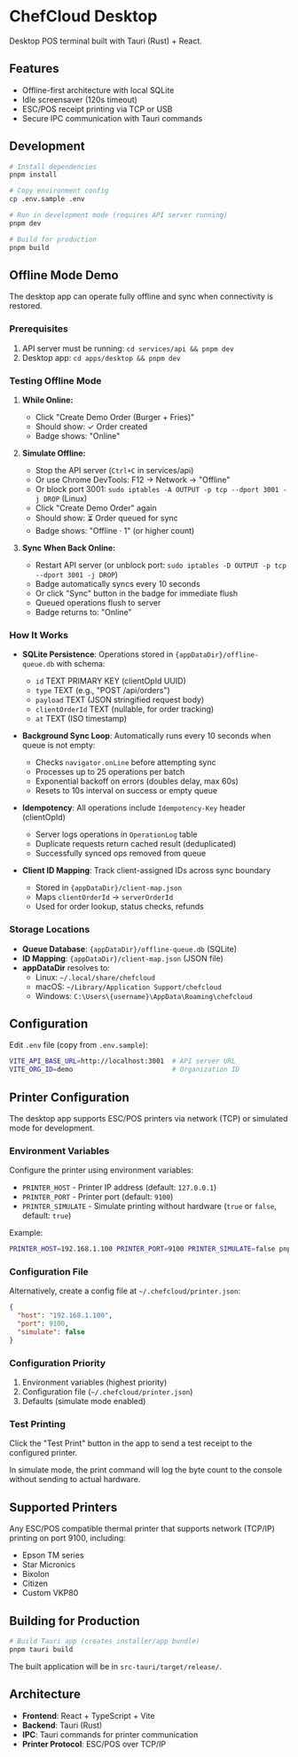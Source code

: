 # ChefCloud Desktop

Desktop POS terminal built with Tauri (Rust) + React.

## Features

- Offline-first architecture with local SQLite
- Idle screensaver (120s timeout)
- ESC/POS receipt printing via TCP or USB
- Secure IPC communication with Tauri commands

## Development

```bash
# Install dependencies
pnpm install

# Copy environment config
cp .env.sample .env

# Run in development mode (requires API server running)
pnpm dev

# Build for production
pnpm build
```

## Offline Mode Demo

The desktop app can operate fully offline and sync when connectivity is restored.

### Prerequisites

1. API server must be running: `cd services/api && pnpm dev`
2. Desktop app: `cd apps/desktop && pnpm dev`

### Testing Offline Mode

1. **While Online:**
   - Click "Create Demo Order (Burger + Fries)"
   - Should show: ✓ Order created
   - Badge shows: "Online"

2. **Simulate Offline:**
   - Stop the API server (`Ctrl+C` in services/api)
   - Or use Chrome DevTools: F12 → Network → "Offline"
   - Or block port 3001: `sudo iptables -A OUTPUT -p tcp --dport 3001 -j DROP` (Linux)
   - Click "Create Demo Order" again
   - Should show: ⏳ Order queued for sync
   - Badge shows: "Offline · 1" (or higher count)

3. **Sync When Back Online:**
   - Restart API server (or unblock port: `sudo iptables -D OUTPUT -p tcp --dport 3001 -j DROP`)
   - Badge automatically syncs every 10 seconds
   - Or click "Sync" button in the badge for immediate flush
   - Queued operations flush to server
   - Badge returns to: "Online"

### How It Works

- **SQLite Persistence**: Operations stored in `{appDataDir}/offline-queue.db` with schema:
  - `id` TEXT PRIMARY KEY (clientOpId UUID)
  - `type` TEXT (e.g., "POST /api/orders")
  - `payload` TEXT (JSON stringified request body)
  - `clientOrderId` TEXT (nullable, for order tracking)
  - `at` TEXT (ISO timestamp)

- **Background Sync Loop**: Automatically runs every 10 seconds when queue is not empty:
  - Checks `navigator.onLine` before attempting sync
  - Processes up to 25 operations per batch
  - Exponential backoff on errors (doubles delay, max 60s)
  - Resets to 10s interval on success or empty queue

- **Idempotency**: All operations include `Idempotency-Key` header (clientOpId)
  - Server logs operations in `OperationLog` table
  - Duplicate requests return cached result (deduplicated)
  - Successfully synced ops removed from queue

- **Client ID Mapping**: Track client-assigned IDs across sync boundary
  - Stored in `{appDataDir}/client-map.json`
  - Maps `clientOrderId` → `serverOrderId`
  - Used for order lookup, status checks, refunds

### Storage Locations

- **Queue Database**: `{appDataDir}/offline-queue.db` (SQLite)
- **ID Mapping**: `{appDataDir}/client-map.json` (JSON file)
- **appDataDir** resolves to:
  - Linux: `~/.local/share/chefcloud`
  - macOS: `~/Library/Application Support/chefcloud`
  - Windows: `C:\Users\{username}\AppData\Roaming\chefcloud`

## Configuration

Edit `.env` file (copy from `.env.sample`):

```bash
VITE_API_BASE_URL=http://localhost:3001  # API server URL
VITE_ORG_ID=demo                         # Organization ID
```

## Printer Configuration

The desktop app supports ESC/POS printers via network (TCP) or simulated mode for development.

### Environment Variables

Configure the printer using environment variables:

- `PRINTER_HOST` - Printer IP address (default: `127.0.0.1`)
- `PRINTER_PORT` - Printer port (default: `9100`)
- `PRINTER_SIMULATE` - Simulate printing without hardware (`true` or `false`, default: `true`)

Example:

```bash
PRINTER_HOST=192.168.1.100 PRINTER_PORT=9100 PRINTER_SIMULATE=false pnpm dev
```

### Configuration File

Alternatively, create a config file at `~/.chefcloud/printer.json`:

```json
{
  "host": "192.168.1.100",
  "port": 9100,
  "simulate": false
}
```

### Configuration Priority

1. Environment variables (highest priority)
2. Configuration file (`~/.chefcloud/printer.json`)
3. Defaults (simulate mode enabled)

### Test Printing

Click the "Test Print" button in the app to send a test receipt to the configured printer.

In simulate mode, the print command will log the byte count to the console without sending to actual hardware.

## Supported Printers

Any ESC/POS compatible thermal printer that supports network (TCP/IP) printing on port 9100, including:

- Epson TM series
- Star Micronics
- Bixolon
- Citizen
- Custom VKP80

## Building for Production

```bash
# Build Tauri app (creates installer/app bundle)
pnpm tauri build
```

The built application will be in `src-tauri/target/release/`.

## Architecture

- **Frontend**: React + TypeScript + Vite
- **Backend**: Tauri (Rust)
- **IPC**: Tauri commands for printer communication
- **Printer Protocol**: ESC/POS over TCP/IP
